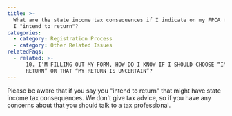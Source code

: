 ```yaml
---
title: >-
  What are the state income tax consequences if I indicate on my FPCA form that
  I "intend to return"?
categories:
  - category: Registration Process
  - category: Other Related Issues
relatedFaqs:
  - related: >-
      10. I’M FILLING OUT MY FORM, HOW DO I KNOW IF I SHOULD CHOOSE “INTEND TO
      RETURN” OR THAT “MY RETURN IS UNCERTAIN”?
---
```

Please be aware that if you say you "intend to return" that might have state income tax consequences. We don't give tax advice, so if you have any concerns about that you should talk to a tax professional.
